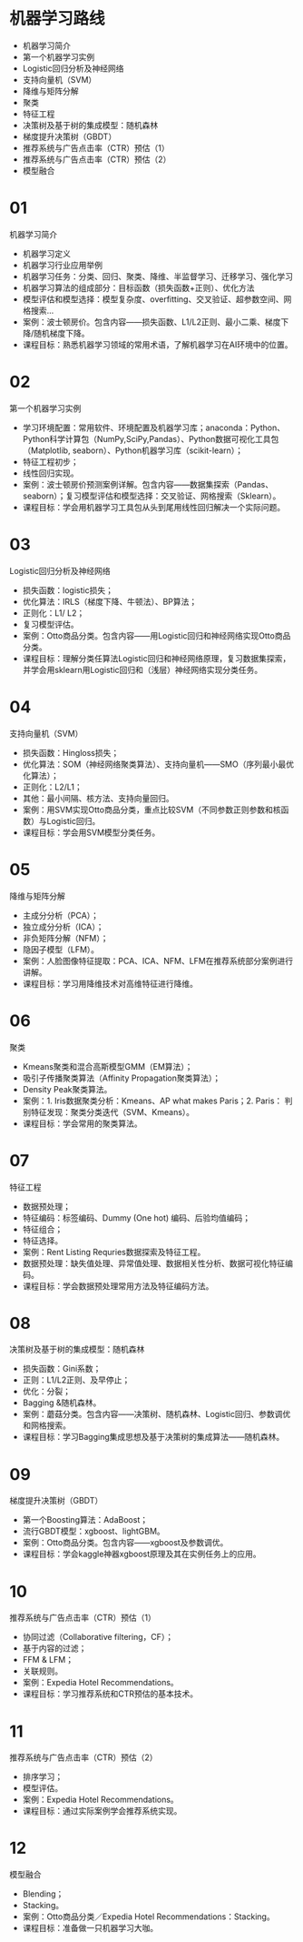 # 机器学习路线

- 机器学习简介
- 第一个机器学习实例
- Logistic回归分析及神经网络
- 支持向量机（SVM）
- 降维与矩阵分解
- 聚类
- 特征工程
- 决策树及基于树的集成模型：随机森林
- 梯度提升决策树（GBDT）
- 推荐系统与广告点击率（CTR）预估（1）
- 推荐系统与广告点击率（CTR）预估（2）
- 模型融合

# 01

机器学习简介

- 机器学习定义
- 机器学习行业应用举例
- 机器学习任务：分类、回归、聚类、降维、半监督学习、迁移学习、强化学习
- 机器学习算法的组成部分：目标函数（损失函数+正则）、优化方法
- 模型评估和模型选择：模型复杂度、overfitting、交叉验证、超参数空间、网格搜索…
- 案例：波士顿房价。包含内容——损失函数、L1/L2正则、最小二乘、梯度下降/随机梯度下降。
- 课程目标：熟悉机器学习领域的常用术语，了解机器学习在AI环境中的位置。

# 02

第一个机器学习实例

- 学习环境配置：常用软件、环境配置及机器学习库；anaconda：Python、Python科学计算包（NumPy,SciPy,Pandas）、Python数据可视化工具包（Matplotlib, seaborn）、Python机器学习库（scikit-learn）；
- 特征工程初步；
- 线性回归实现。
- 案例：波士顿房价预测案例详解。包含内容——数据集探索（Pandas、seaborn）；复习模型评估和模型选择：交叉验证、网格搜索（Sklearn）。
- 课程目标：学会用机器学习工具包从头到尾用线性回归解决一个实际问题。

# 03

Logistic回归分析及神经网络

- 损失函数：logistic损失；
- 优化算法：IRLS（梯度下降、牛顿法）、BP算法；
- 正则化：L1/ L2；
- 复习模型评估。
- 案例：Otto商品分类。包含内容——用Logistic回归和神经网络实现Otto商品分类。
- 课程目标：理解分类任算法Logistic回归和神经网络原理，复习数据集探索，并学会用sklearn用Logistic回归和（浅层）神经网络实现分类任务。

# 04

支持向量机（SVM）

- 损失函数：Hingloss损失；
- 优化算法：SOM（神经网络聚类算法）、支持向量机——SMO（序列最小最优化算法）；
- 正则化：L2/L1；
- 其他：最小间隔、核方法、支持向量回归。
- 案例：用SVM实现Otto商品分类，重点比较SVM（不同参数正则参数和核函数）与Logistic回归。
- 课程目标：学会用SVM模型分类任务。

# 05

降维与矩阵分解

- 主成分分析（PCA）；
- 独立成分分析（ICA）；
- 非负矩阵分解（NFM）；
- 隐因子模型（LFM）。
- 案例：人脸图像特征提取：PCA、ICA、NFM、LFM在推荐系统部分案例进行讲解。
- 课程目标：学习用降维技术对高维特征进行降维。

# 06

聚类

- Kmeans聚类和混合高斯模型GMM（EM算法）；
- 吸引子传播聚类算法（Affinity Propagation聚类算法）；
- Density Peak聚类算法。
- 案例：1. Iris数据聚类分析：Kmeans、AP what makes Paris；2. Paris： 判别特征发现：聚类分类迭代（SVM、Kmeans）。
- 课程目标：学会常用的聚类算法。

# 07 

特征工程

- 数据预处理；
- 特征编码：标签编码、Dummy (One hot) 编码、后验均值编码；
- 特征组合；
- 特征选择。
- 案例：Rent Listing Requries数据探索及特征工程。
- 数据预处理：缺失值处理、异常值处理、数据相关性分析、数据可视化特征编码。
- 课程目标：学会数据预处理常用方法及特征编码方法。

# 08

决策树及基于树的集成模型：随机森林

- 损失函数：Gini系数；
- 正则：L1/L2正则、及早停止；
- 优化：分裂；
- Bagging &随机森林。
- 案例：蘑菇分类。包含内容——决策树、随机森林、Logistic回归、参数调优和网格搜索。
- 课程目标：学习Bagging集成思想及基于决策树的集成算法——随机森林。

# 09

梯度提升决策树（GBDT）

- 第一个Boosting算法：AdaBoost；
- 流行GBDT模型：xgboost、lightGBM。
- 案例：Otto商品分类。包含内容——xgboost及参数调优。
- 课程目标：学会kaggle神器xgboost原理及其在实例任务上的应用。

# 10

推荐系统与广告点击率（CTR）预估（1）

- 协同过滤（Collaborative filtering，CF）；
- 基于内容的过滤；
- FFM & LFM；
- 关联规则。
- 案例：Expedia Hotel Recommendations。
- 课程目标：学习推荐系统和CTR预估的基本技术。

# 11

推荐系统与广告点击率（CTR）预估（2）

- 排序学习；
- 模型评估。
- 案例：Expedia Hotel Recommendations。
- 课程目标：通过实际案例学会推荐系统实现。

# 12

模型融合

- Blending；
- Stacking。
- 案例：Otto商品分类／Expedia Hotel Recommendations：Stacking。
- 课程目标：准备做一只机器学习大咖。